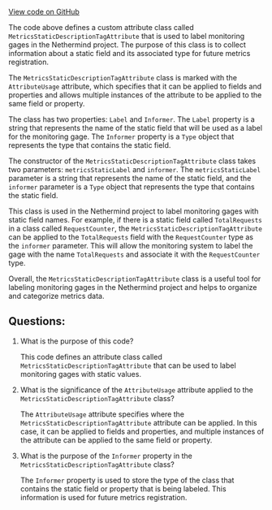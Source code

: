 [View code on GitHub](https://github.com/NethermindEth/nethermind/src/Nethermind/Nethermind.Monitoring/Metrics/MetricsStaticDescriptionTagAttribute.cs)

The code above defines a custom attribute class called `MetricsStaticDescriptionTagAttribute` that is used to label monitoring gages in the Nethermind project. The purpose of this class is to collect information about a static field and its associated type for future metrics registration. 

The `MetricsStaticDescriptionTagAttribute` class is marked with the `AttributeUsage` attribute, which specifies that it can be applied to fields and properties and allows multiple instances of the attribute to be applied to the same field or property. 

The class has two properties: `Label` and `Informer`. The `Label` property is a string that represents the name of the static field that will be used as a label for the monitoring gage. The `Informer` property is a `Type` object that represents the type that contains the static field. 

The constructor of the `MetricsStaticDescriptionTagAttribute` class takes two parameters: `metricsStaticLabel` and `informer`. The `metricsStaticLabel` parameter is a string that represents the name of the static field, and the `informer` parameter is a `Type` object that represents the type that contains the static field. 

This class is used in the Nethermind project to label monitoring gages with static field names. For example, if there is a static field called `TotalRequests` in a class called `RequestCounter`, the `MetricsStaticDescriptionTagAttribute` can be applied to the `TotalRequests` field with the `RequestCounter` type as the `informer` parameter. This will allow the monitoring system to label the gage with the name `TotalRequests` and associate it with the `RequestCounter` type. 

Overall, the `MetricsStaticDescriptionTagAttribute` class is a useful tool for labeling monitoring gages in the Nethermind project and helps to organize and categorize metrics data.
## Questions: 
 1. What is the purpose of this code?
    
    This code defines an attribute class called `MetricsStaticDescriptionTagAttribute` that can be used to label monitoring gages with static values.

2. What is the significance of the `AttributeUsage` attribute applied to the `MetricsStaticDescriptionTagAttribute` class?
    
    The `AttributeUsage` attribute specifies where the `MetricsStaticDescriptionTagAttribute` attribute can be applied. In this case, it can be applied to fields and properties, and multiple instances of the attribute can be applied to the same field or property.

3. What is the purpose of the `Informer` property in the `MetricsStaticDescriptionTagAttribute` class?
    
    The `Informer` property is used to store the type of the class that contains the static field or property that is being labeled. This information is used for future metrics registration.